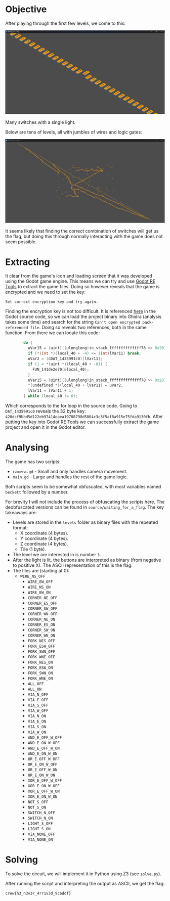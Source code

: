 # Objective

After playing through the first few levels, we come to this:

![](final_level_top.png)

Many switches with a single light.

Below are tens of levels, all with jumbles of wires and logic gates:

![](final_level_below.png)

It seems likely that finding the correct combination of switches will get us the flag, but doing this through normally interacting with the game does not seem possible.

# Extracting

It clear from the game's icon and loading screen that it was developed using the Godot game engine. This means we can try and use [Godot RE Tools](https://github.com/bruvzg/gdsdecomp) to extract the game files. Doing so however reveals that the game is encrypted and we need to set the key:

```
Set correct encryption key and try again.
```

Finding the encryption key is not too difficult. It is referenced [here](https://github.com/godotengine/godot/blob/c73ac74c4a44ccfed158b3603f809a24590bac0a/core/io/file_access_pack.cpp#L401) in the Godot source code, so we can load the project binary into Ghidra (analysis takes some time) and search for the string `Can't open encrypted pack-referenced file`. Doing so reveals two references, both in the same function. From there we can locate this code:

```c
        do {
          uVar15 = (uint)((ulonglong)in_stack_ffffffffffffff78 >> 0x20);
          if (*(int *)(local_40 + -4) <= (int)lVar11) break;
          uVar2 = (&DAT_1435991c0)[lVar11];
          if (1 < *(uint *)(local_40 + -8)) {
            FUN_141de2e70(&local_40);
          }
          uVar15 = (uint)((ulonglong)in_stack_ffffffffffffff78 >> 0x20);
          *(undefined *)(local_40 + lVar11) = uVar2;
          lVar11 = lVar11 + 1;
        } while (local_40 != 0);
```

Which corresponds to the for loop in the source code. Going to `DAT_1435991c0` reveals the 32 byte key: `420dcf9bbd5d122eb97414eaea19788798d5004c3c3f5af8a915e75fda9130fb`. After putting the key into Godot RE Tools we can successfully extract the game project and open it in the Godot editor.

# Analysing

The game has two scripts:

- `camera.gd` - Small and only handles camera movement.
- `main.gd` - Large and handles the rest of the game logic.

Both scripts seem to be somewhat obfuscated, with most variables named `beckett` followed by a number.

For brevity I will not include the process of obfuscating the scripts here. The deobfuscated versions can be found in `source/waiting_for_a_flag`. The key takeaways are:

- Levels are stored in the `levels` folder as binary files with the repeated format:
  - X coordinate (4 bytes).
  - Y coordinate (4 bytes).
  - Z coordinate (4 bytes).
  - Tile (1 byte).
- The level we are interested in is number `3`.
- After the light is lit, the buttons are interpreted as binary (from negative to positive X). The ASCII representation of this is the flag.
- The tiles are (starting at 0):
  - `WIRE_NS_OFF`
    - `WIRE_EW_OFF`
    - `WIRE_NS_ON`
    - `WIRE_EW_ON`
    - `CORNER_NE_OFF`
    - `CORNER_ES_OFF`
    - `CORNER_SW_OFF`
    - `CORNER_WN_OFF`
    - `CORNER_NE_ON`
    - `CORNER_ES_ON`
    - `CORNER_SW_ON`
    - `CORNER_WN_ON`
    - `FORK_NES_OFF`
    - `FORK_ESW_OFF`
    - `FORK_SWN_OFF`
    - `FORK_WNE_OFF`
    - `FORK_NES_ON`
    - `FORK_ESW_ON`
    - `FORK_SWN_ON`
    - `FORK_WNE_ON`
    - `ALL_OFF`
    - `ALL_ON`
    - `VIA_N_OFF`
    - `VIA_E_OFF`
    - `VIA_S_OFF`
    - `VIA_W_OFF`
    - `VIA_N_ON`
    - `VIA_E_ON`
    - `VIA_S_ON`
    - `VIA_W_ON`
    - `AND_E_OFF_W_OFF`
    - `AND_E_ON_W_OFF`
    - `AND_E_OFF_W_ON`
    - `AND_E_ON_W_ON`
    - `OR_E_OFF_W_OFF`
    - `OR_E_ON_W_OFF`
    - `OR_E_OFF_W_ON`
    - `OR_E_ON_W_ON`
    - `XOR_E_OFF_W_OFF`
    - `XOR_E_ON_W_OFF`
    - `XOR_E_OFF_W_ON`
    - `XOR_E_ON_W_ON`
    - `NOT_S_OFF`
    - `NOT_S_ON`
    - `SWITCH_N_OFF`
    - `SWITCH_N_ON`
    - `LIGHT_S_OFF`
    - `LIGHT_S_ON`
    - `VIA_NONE_OFF`
    - `VIA_NONE_ON`

# Solving

To solve the circuit, we will implement it in Python using Z3 (see `solve.py`).

After running the script and interpreting the output as ASCII, we get the flag:

```
crew{h3_n3v3r_4rr1v3d_9c6ddf}
```

